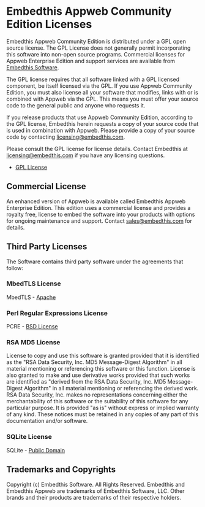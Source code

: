 Embedthis Appweb Community Edition Licenses
===

Embedthis Appweb Community Edition is distributed under a GPL open source
license. The GPL License does not generally permit incorporating this software
into non-open source programs. Commercial licenses for Appweb Enterprise
Edition and support services are available from [Embedthis
Software](mailto@sales@embedthis.com).

The GPL license requires that all software linked with a GPL licensed
component, be itself licensed via the GPL. If you use Appweb Community Edition,
you must also license all your software that modifies, links with or is
combined with Appweb via the GPL. This means you must offer your source code to
the general public and anyone who requests it.

If you release products that use Appweb Community Edition, according to the GPL
license, Embedthis herein requests a copy of your source code that is used in
combination with Appweb. Please provide a copy of your source code by
contacting [licensing@embedthis.com](mailto:licensing@embedthis.com).

Please consult the GPL license for license details. Contact Embedthis at
[licensing@embedthis.com](mailto:licensing@embedthis.com) if you have any
licensing questions.

* [GPL License](http://www.gnu.org/licenses/gpl-2.0.html)

## Commercial License

An enhanced version of Appweb is available called Embedthis Appweb Enterprise
Edition. This edition uses a commercial license and provides a royalty free,
license to embed the software into your products with options for ongoing
maintenance and support. Contact [sales@embedthis.com](mailto:dev@embdthis.com)
for details.

Third Party Licenses
---

The Software contains third party software under the agreements that follow:

### MbedTLS License

MbedTLS - [Apache](http://www.apache.org/licenses/LICENSE-2.0)

### Perl Regular Expressions License

PCRE - [BSD License](http://opensource.org/licenses/BSD-2-Clause)


### RSA MD5 License

License to copy and use this software is granted provided that it is identified
as the "RSA Data Security, Inc. MD5 Message-Digest Algorithm" in all material
mentioning or referencing this software or this function. License is also
granted to make and use derivative works provided that such works are
identified as "derived from the RSA Data Security, Inc. MD5 Message-Digest
Algorithm" in all material mentioning or referencing the derived work. RSA Data
Security, Inc. makes no representations concerning either the merchantability
of this software or the suitability of this software for any particular
purpose. It is provided "as is" without express or implied warranty of any
kind. These notices must be retained in any copies of any part of this
documentation and/or software.


### SQLite License

SQLite - [Public Domain](http://www.sqlite.org/copyright.html)

Trademarks and Copyrights
---
Copyright (c) Embedthis Software. All Rights Reserved.
Embedthis and Embedthis Appweb are trademarks of Embedthis Software, LLC.
Other brands and their products are trademarks of their respective holders.

